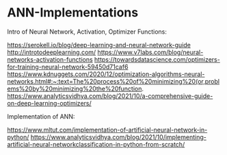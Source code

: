 # ANN-Implementations

Intro of Neural Network, Activation, Optimizer Functions:

https://serokell.io/blog/deep-learning-and-neural-network-guide
http://introtodeeplearning.com/
https://www.v7labs.com/blog/neural-networks-activation-functions
https://towardsdatascience.com/optimizers-for-training-neural-network-59450d71caf6
https://www.kdnuggets.com/2020/12/optimization-algorithms-neural-networks.html#:~:text=The%20process%20of%20minimizing%20(or,problems%20by%20minimizing%20the%20function.
https://www.analyticsvidhya.com/blog/2021/10/a-comprehensive-guide-on-deep-learning-optimizers/


Implementation of ANN:

https://www.mltut.com/implementation-of-artificial-neural-network-in-python/
https://www.analyticsvidhya.com/blog/2021/10/implementing-artificial-neural-networkclassification-in-python-from-scratch/


